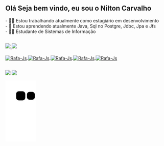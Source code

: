 
## Olá Seja bem vindo, eu sou o Nilton Carvalho 
<div>
- 🧑‍💻 Estou trabalhando atualmente como estagiário em desenvolvimento <div> 
- 🌱   Estou aprendendo atualmente Java, Sql no Postgre, Jdbc, Jpa e Jfs <div>
- 👨‍🎓    Estudante de Sistemas de Informação <div>

##
 <div>
  <a href="https://github.com/niltonCarvalho90">
  <img height="145em" src="https://github-readme-stats.vercel.app/api?username=niltonCarvalho90&show_icons=true&theme=dark&include_all_commits=true&count_private=true"/>
  <img height="145em" src="https://github-readme-stats.vercel.app/api/top-langs/?username=niltonCarvalho90&layout=compact&langs_count=7&theme=dark"/>
</div>
  <div style="display: inline_block"><br>
  <img align="center" alt="Rafa-Js" height="50" width="60" src="https://cdn.jsdelivr.net/gh/devicons/devicon/icons/java/java-plain-wordmark.svg">
  <img align="center" alt="Rafa-Js" height="50" width="60" src="https://cdn.jsdelivr.net/gh/devicons/devicon/icons/git/git-original-wordmark.svg">
  <img align="center" alt="Rafa-Js" height="50" width="60" src="https://cdn.jsdelivr.net/gh/devicons/devicon/icons/gitlab/gitlab-plain-wordmark.svg">
  <img align="center" alt="Rafa-Js" height="50" width="60" src="https://cdn.jsdelivr.net/gh/devicons/devicon/icons/jira/jira-plain-wordmark.svg">
  <img align="center" alt="Rafa-Js" height="50" width="60" src="https://cdn.jsdelivr.net/gh/devicons/devicon/icons/postgresql/postgresql-plain-wordmark.svg">
 
</div>
  
  
  ##
  <div> 
 
 
  <a href = "mailto:nilton.carvalho05@gmail.com"><img src="https://img.shields.io/badge/-Gmail-%23333?style=for-the-badge&logo=gmail&logoColor=white" target="_blank"></a>
  <a href="https://www.linkedin.com/in/nilton-carvalho-b83a431aa/" target="_blank"><img src="https://img.shields.io/badge/-LinkedIn-%230077B5?style=for-the-badge&logo=linkedin&logoColor=white" target="_blank"></a> 
 
  ![Snake animation](https://github.com/rafaballerini/rafaballerini/blob/output/github-contribution-grid-snake.svg)
 
</div>
    
